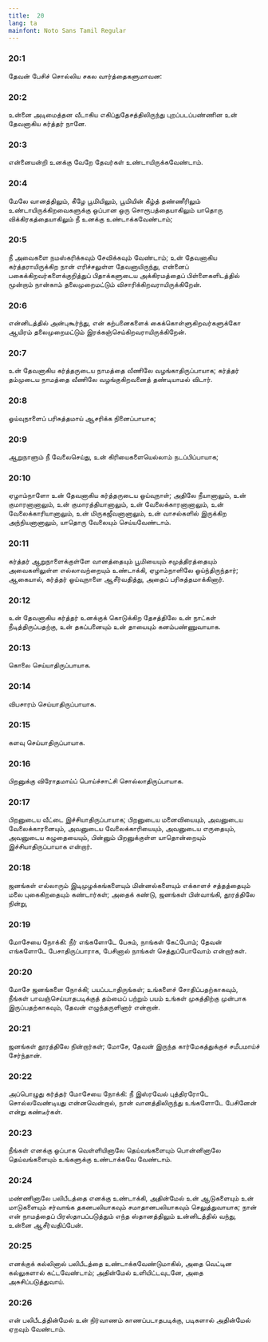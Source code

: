 ```yaml
---
title:  20
lang: ta
mainfont: Noto Sans Tamil Regular
---
```


###  20:1

தேவன் பேசிச் சொல்லிய சகல வார்த்தைகளுமாவன:

###  20:2

உன்னை அடிமைத்தன வீடாகிய எகிப்துதேசத்திலிருந்து புறப்படப்பண்ணின உன் தேவனாகிய கர்த்தர் நானே.

###  20:3

என்னையன்றி உனக்கு வேறே தேவர்கள் உண்டாயிருக்கவேண்டாம்.

###  20:4

மேலே வானத்திலும், கீழே பூமியிலும், பூமியின் கீழ்த் தண்ணீரிலும் உண்டாயிருக்கிறவைகளுக்கு ஒப்பான ஒரு சொரூபத்தையாகிலும் யாதொரு விக்கிரகத்தையாகிலும் நீ உனக்கு உண்டாக்கவேண்டாம்;

###  20:5

நீ அவைகளை நமஸ்கரிக்கவும் சேவிக்கவும் வேண்டாம்; உன் தேவனாகிய கர்த்தராயிருக்கிற நான் எரிச்சலுள்ள தேவனாயிருந்து, என்னைப் பகைக்கிறவர்களைக்குறித்துப் பிதாக்களுடைய அக்கிரமத்தைப் பிள்ளைகளிடத்தில் மூன்றாம் நான்காம் தலைமுறைமட்டும் விசாரிக்கிறவராயிருக்கிறேன்.

###  20:6

என்னிடத்தில் அன்புகூர்ந்து, என் கற்பனைகளைக் கைக்கொள்ளுகிறவர்களுக்கோ ஆயிரம் தலைமுறைமட்டும் இரக்கஞ்செய்கிறவராயிருக்கிறேன்.

###  20:7

உன் தேவனாகிய கர்த்தருடைய நாமத்தை வீணிலே வழங்காதிருப்பாயாக; கர்த்தர் தம்முடைய நாமத்தை வீணிலே வழங்குகிறவனைத் தண்டியாமல் விடார்.

###  20:8

ஓய்வுநாளைப் பரிசுத்தமாய் ஆசரிக்க நினைப்பாயாக;

###  20:9

ஆறுநாளும் நீ வேலைசெய்து, உன் கிரியைகளையெல்லாம் நடப்பிப்பாயாக;

###  20:10

ஏழாம்நாளோ உன் தேவனாகிய கர்த்தருடைய ஓய்வுநாள்; அதிலே நீயானாலும், உன் குமாரனானாலும், உன் குமாரத்தியானாலும், உன் வேலைக்காரனானாலும், உன் வேலைக்காரியானாலும், உன் மிருகஜீவனானாலும், உன் வாசல்களில் இருக்கிற அந்நியனானாலும், யாதொரு வேலையும் செய்யவேண்டாம்.

###  20:11

கர்த்தர் ஆறுநாளைக்குள்ளே வானத்தையும் பூமியையும் சமுத்திரத்தையும் அவைகளிலுள்ள எல்லாவற்றையும் உண்டாக்கி, ஏழாம்நாளிலே ஓய்ந்திருந்தார்; ஆகையால், கர்த்தர் ஓய்வுநாளை ஆசீர்வதித்து, அதைப் பரிசுத்தமாக்கினார்.

###  20:12

உன் தேவனாகிய கர்த்தர் உனக்குக் கொடுக்கிற தேசத்திலே உன் நாட்கள் நீடித்திருப்பதற்கு, உன் தகப்பனையும் உன் தாயையும் கனம்பண்ணுவாயாக.

###  20:13

கொலை செய்யாதிருப்பாயாக.

###  20:14

விபசாரம் செய்யாதிருப்பாயாக.

###  20:15

களவு செய்யாதிருப்பாயாக.

###  20:16

பிறனுக்கு விரோதமாய்ப் பொய்ச்சாட்சி சொல்லாதிருப்பாயாக.

###  20:17

பிறனுடைய வீட்டை இச்சியாதிருப்பாயாக; பிறனுடைய மனைவியையும், அவனுடைய வேலைக்காரனையும், அவனுடைய வேலைக்காரியையும், அவனுடைய எருதையும், அவனுடைய கழுதையையும், பின்னும் பிறனுக்குள்ள யாதொன்றையும் இச்சியாதிருப்பாயாக என்றார்.

###  20:18

ஜனங்கள் எல்லாரும் இடிமுழக்கங்களையும் மின்னல்களையும் எக்காளச் சத்தத்தையும் மலை புகைகிறதையும் கண்டார்கள்; அதைக் கண்டு, ஜனங்கள் பின்வாங்கி, தூரத்திலே நின்று,

###  20:19

மோசேயை நோக்கி: நீர் எங்களோடே பேசும், நாங்கள் கேட்போம்; தேவன் எங்களோடே பேசாதிருப்பாராக, பேசினால் நாங்கள் செத்துப்போவோம் என்றார்கள்.

###  20:20

மோசே ஜனங்களை நோக்கி; பயப்படாதிருங்கள்; உங்களைச் சோதிப்பதற்காகவும், நீங்கள் பாவஞ்செய்யாதபடிக்குத் தம்மைப் பற்றும் பயம் உங்கள் முகத்திற்கு முன்பாக இருப்பதற்காகவும், தேவன் எழுந்தருளினார் என்றான்.

###  20:21

ஜனங்கள் தூரத்திலே நின்றார்கள்; மோசே, தேவன் இருந்த கார்மேகத்துக்குச் சமீபமாய்ச் சேர்ந்தான்.

###  20:22

அப்பொழுது கர்த்தர் மோசேயை நோக்கி: நீ இஸ்ரவேல் புத்திரரோடே சொல்லவேண்டியது என்னவென்றால், நான் வானத்திலிருந்து உங்களோடே பேசினேன் என்று கண்டீர்கள்.

###  20:23

நீங்கள் எனக்கு ஒப்பாக வெள்ளியினாலே தெய்வங்களையும் பொன்னினாலே தெய்வங்களையும் உங்களுக்கு உண்டாக்கவே வேண்டாம்.

###  20:24

மண்ணினாலே பலிபீடத்தை எனக்கு உண்டாக்கி, அதின்மேல் உன் ஆடுகளையும் உன் மாடுகளையும் சர்வாங்க தகனபலியாகவும் சமாதானபலியாகவும் செலுத்துவாயாக; நான் என் நாமத்தைப் பிரஸ்தாபப்படுத்தும் எந்த ஸ்தானத்திலும் உன்னிடத்தில் வந்து, உன்னை ஆசீர்வதிப்பேன்.

###  20:25

எனக்குக் கல்லினால் பலிபீடத்தை உண்டாக்கவேண்டுமாகில், அதை வெட்டின கல்லுகளால் கட்டவேண்டாம்; அதின்மேல் உளியிட்டவுடனே, அதை அசுசிப்படுத்துவாய்.

###  20:26

என் பலிபீடத்தின்மேல் உன் நிர்வாணம் காணப்படாதபடிக்கு, படிகளால் அதின்மேல் ஏறவும் வேண்டாம்.

